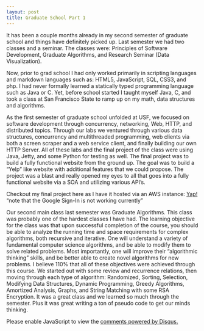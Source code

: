 ```yaml
---
layout: post
title: Graduate School Part 1
---
```

It has been a couple months already in my second semester of graduate school and things have definitely picked up. Last semester we had two classes and a seminar. The classes were: Principles of Software Development, Graduate Algorithms, and Research Seminar (Data Visualization).  

Now, prior to grad school I had only worked primarily in scripting languages and markdown languages such as: HTML5, JavaScript, SQL, CSS3, and php.  I had never formally learned a statically typed programming language such as Java or C. Yet, before school started I taught myself Java, C, and took a class at San Francisco State to ramp up on my math, data structures and algorithms.  

As the first semester of graduate school unfolded at USF, we focused on software development through concurrency, networking, Web, HTTP, and distributed topics. Through our labs we ventured through various data structures, concurrency and multithreaded programming, web clients via both a screen scraper and a web service client, and finally building our own HTTP Server.  All of these labs and the final project of the class were using Java, Jetty, and some Python for testing as well.  The final project was to build a fully functional website from the ground up. The goal was to build a “Yelp” like website with additional features that we could propose. The project was a blast and really opened my eyes to all that goes into a fully functional website via a SOA and utilizing various API’s. 

Checkout my final project here as I have it hosted via an AWS instance: [Yap!](http://ec2-54-213-5-159.us-west-2.compute.amazonaws.com:9050/yap)
“note that the Google Sign-In is not working currently”

Our second main class last semester was Graduate Algorithms. This class was probably one of the hardest classes I have had. The learning objective for the class was that upon successful completion of the course, you should be able to analyze the running time and space requirements for complex algorithms, both recursive and iterative. One will understand a variety of fundamental computer science algorithms, and be able to modify them to solve related problems. Most importantly, one will improve their “algorithmic thinking” skills, and be better able to create novel algorithms for new problems. I believe 110% that all of these objectives were achieved through this course. We started out with some review and recurrence relations, then moving through each type of algorithm: Randomized, Sorting, Selection, Modifying Data Structures, Dynamic Programming, Greedy Algorithms, Amortized Analysis, Graphs, and String Matching with some RSA Encryption. It was a great class and we learned so much through the semester. Plus it was great writing a ton of pseudo code to get our minds thinking. 


<div id="disqus_thread"></div>
<script>
/**
* RECOMMENDED CONFIGURATION VARIABLES: EDIT AND UNCOMMENT THE SECTION BELOW TO INSERT DYNAMIC VALUES FROM YOUR PLATFORM OR CMS.
* LEARN WHY DEFINING THESE VARIABLES IS IMPORTANT: https://disqus.com/admin/universalcode/#configuration-variables
*/
/*
var disqus_config = function () {
this.page.url = PAGE_URL; // Replace PAGE_URL with your page's canonical URL variable
this.page.identifier = PAGE_IDENTIFIER; // Replace PAGE_IDENTIFIER with your page's unique identifier variable
};
*/
(function() { // DON'T EDIT BELOW THIS LINE
var d = document, s = d.createElement('script');

s.src = '//jaketarnow.disqus.com/embed.js';

s.setAttribute('data-timestamp', +new Date());
(d.head || d.body).appendChild(s);
})();
</script>
<noscript>Please enable JavaScript to view the <a href="https://disqus.com/?ref_noscript" rel="nofollow">comments powered by Disqus.</a></noscript>
